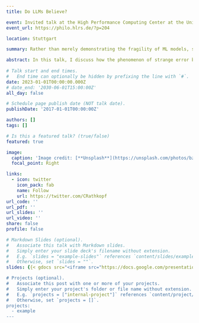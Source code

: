 ```yaml
---
title: Do LLMs Believe?

event: Invited talk at the High Performance Computing Center at the University of Stuttgart
event_url: https://philo.hlrs.de/?p=204

location: Stuttgart

summary: Rather than merely demonstrating the fragility of ML models, strange error might be evidence of hidden knowledge. 

abstract: In this talk, I discuss how the phenomenon of strange error bears differently on two distinct but overlapping questions. The first is about the possibility of using ML systems as sources of evidence for constructing human knowledge. The second is about the possibility of ascribing knowledge to ML systems themselves. 
    
# Talk start and end times.
#   End time can optionally be hidden by prefixing the line with `#`.
date: 2023-01-01T00:00:00.000Z
# date_end: '2030-06-01T15:00:00Z'
all_day: false

# Schedule page publish date (NOT talk date).
publishDate: '2017-01-01T00:00:00Z'

authors: []
tags: []

# Is this a featured talk? (true/false)
featured: true

image:
  caption: 'Image credit: [**Unsplash**](https://unsplash.com/photos/bzdhc5b3Bxs)'
  focal_point: Right

links:
  - icon: twitter
    icon_pack: fab
    name: Follow
    url: https://twitter.com/CRathkopf
url_code: ''
url_pdf: ''
url_slides: ''
url_video: ''
share: false
profile: false

# Markdown Slides (optional).
#   Associate this talk with Markdown slides.
#   Simply enter your slide deck's filename without extension.
#   E.g. `slides = "example-slides"` references `content/slides/example-slides.md`.
#   Otherwise, set `slides = ""`.
slides: {{< gdocs src="<iframe src="https://docs.google.com/presentation/d/e/2PACX-1vQ0soZN95aGu8eT6hFiM2zhddpSDQRjj1lrA8pK4VqpJscWxm9St-PmbRzB5lM5_T_nXNWxGWJ5gyvc/embed?start=true&loop=false&delayms=60000" frameborder="0" width="960" height="569" allowfullscreen="true" mozallowfullscreen="true" webkitallowfullscreen="true"></iframe>" >}}

# Projects (optional).
#   Associate this post with one or more of your projects.
#   Simply enter your project's folder or file name without extension.
#   E.g. `projects = ["internal-project"]` references `content/project/deep-learning/index.md`.
#   Otherwise, set `projects = []`.
projects:
  - example
---
```





